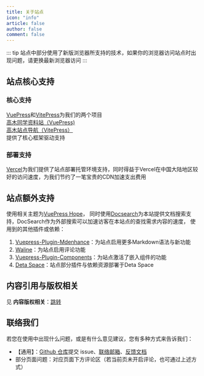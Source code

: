 ```yaml
---
title: 关于站点
icon: "info"
article: false
author: false
comment: false
---
```

::: tip
站点中部分使用了新版浏览器所支持的技术，如果你的浏览器访问站点时出现问题，请更换最新浏览器访问
:::

## **站点核心支持**
### 核心支持 
[VuePress](https://vuepress.js.org)和[VitePress](https://vitepress.dev/)为我们的两个项目  
[高木同学资料站（VuePress)](https://wiki.takagi3.cn)  
[高木站点导航（VitePress）](https://takagi3.cn)  
提供了核心框架驱动支持  
### 部署支持
[Vercel](https://vercel.com)为我们提供了站点部署托管环境支持，同时得益于Vercel在中国大陆地区较好的访问速度，为我们节约了一笔宝贵的CDN加速支出费用
## **站点额外支持**
使用相关主题为[VuePress Hope](https://theme-hope.vuejs.press)，
同时使用[Docsearch](https://docsearch.algolia.com/)为本站提供文档搜索支持，DocSearch作为外部搜索可以加速访客在本站点的查找需求内容的速度，
使用到的其他插件或依赖：
1. [Vuepress-Plugin-Mdenhance](https://plugin-md-enhance.vuejs.press/zh/)：为站点启用更多Markdown语法与新功能
2. [Waline](https://waline.js.org)：为站点启用评论功能
3. [Vuepress-Plugin-Components](https://plugin-components.vuejs.press/)：为站点激活了嵌入组件的功能  
4. [Deta Space](https://deta.space)：站点部分插件与依赖资源部署于Deta Space

## **内容引用与版权相关**
见 <HopeIcon icon="copyright" color="blue" /> **内容版权相关**：[跳转](https://wiki.takagi3.cn/other/License.html)

## **联络我们**
若您在使用中出现什么问题，或是有什么意见建议，您有多种方式来告诉我们：
- 【通用】：[Github 仓库](https://github.com/TakagisanReposOrg/VuePress-TakagiWiki)提交 issue、[联络邮箱](mailto:feedback@takagi3.cn)、[反馈文档](https://docs.qq.com/form/page/DTlRZSU9RVE1YcEZW?u=3f2a61a5441245c7831c8b16bf0b34d4)
- 部分页面问题：对应页面下方评论区（若当前页未开启评论，也可通过上述方式）
